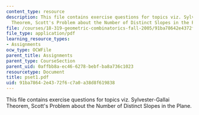 ```yaml
---
content_type: resource
description: This file contains exercise questions for topics viz. Sylvester-Gallai
  Theorem, Scott's Problem about the Number of Distinct Slopes in the Plane.
file: /courses/18-319-geometric-combinatorics-fall-2005/91ba78642e4372f6c7a0a38d8f619838_pset1.pdf
file_type: application/pdf
learning_resource_types:
- Assignments
ocw_type: OCWFile
parent_title: Assignments
parent_type: CourseSection
parent_uid: 0affbb8a-ec46-6278-bebf-ba8a736c1023
resourcetype: Document
title: pset1.pdf
uid: 91ba7864-2e43-72f6-c7a0-a38d8f619838
---
```

This file contains exercise questions for topics viz. Sylvester-Gallai Theorem, Scott's Problem about the Number of Distinct Slopes in the Plane.

